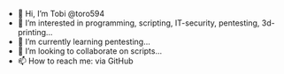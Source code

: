 - 👋 Hi, I’m Tobi @toro594
- 👀 I’m interested in programming, scripting, IT-security, pentesting, 3d-printing...
- 🌱 I’m currently learning pentesting...
- 💞️ I’m looking to collaborate on scripts...
- 📫 How to reach me: via GitHub

<!---
toro594/toro594 is a ✨ special ✨ repository because its `README.md` (this file) appears on your GitHub profile.
You can click the Preview link to take a look at your changes.
--->
